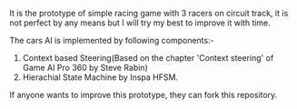 It is the prototype of simple racing game with 3 racers on circuit track, 
it is not perfect by any means but I will try my best to improve it with time.

The cars AI is implemented by following components:-
1. Context based Steering(Based on the chapter 'Context steering' of Game AI Pro 360 by Steve Rabin)
2. Hierachial State Machine by Inspa HFSM.


If anyone wants to improve this prototype, they can fork this repository.
